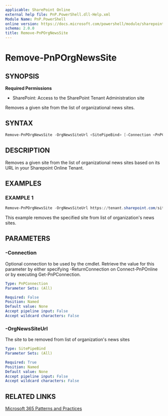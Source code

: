 ```yaml
---
applicable: SharePoint Online
external help file: PnP.PowerShell.dll-Help.xml
Module Name: PnP.PowerShell
online version: https://docs.microsoft.com/powershell/module/sharepoint-pnp/remove-pnporgnewssite
schema: 2.0.0
title: Remove-PnPOrgNewsSite
---
```


# Remove-PnPOrgNewsSite

## SYNOPSIS

**Required Permissions**

* SharePoint: Access to the SharePoint Tenant Administration site

Removes a given site from the list of organizational news sites.

## SYNTAX

```powershell
Remove-PnPOrgNewsSite -OrgNewsSiteUrl <SitePipeBind> [-Connection <PnPConnection>] [<CommonParameters>]
```

## DESCRIPTION
Removes a given site from the list of organizational news sites based on its URL in your Sharepoint Online Tenant.

## EXAMPLES

### EXAMPLE 1
```powershell
Remove-PnPOrgNewsSite -OrgNewsSiteUrl https://tenant.sharepoint.com/sites/mysite
```

This example removes the specified site from list of organization's news sites.

## PARAMETERS

### -Connection
Optional connection to be used by the cmdlet. Retrieve the value for this parameter by either specifying -ReturnConnection on Connect-PnPOnline or by executing Get-PnPConnection.

```yaml
Type: PnPConnection
Parameter Sets: (All)

Required: False
Position: Named
Default value: None
Accept pipeline input: False
Accept wildcard characters: False
```

### -OrgNewsSiteUrl
The site to be removed from list of organization's news sites

```yaml
Type: SitePipeBind
Parameter Sets: (All)

Required: True
Position: Named
Default value: None
Accept pipeline input: False
Accept wildcard characters: False
```

## RELATED LINKS

[Microsoft 365 Patterns and Practices](https://aka.ms/m365pnp)